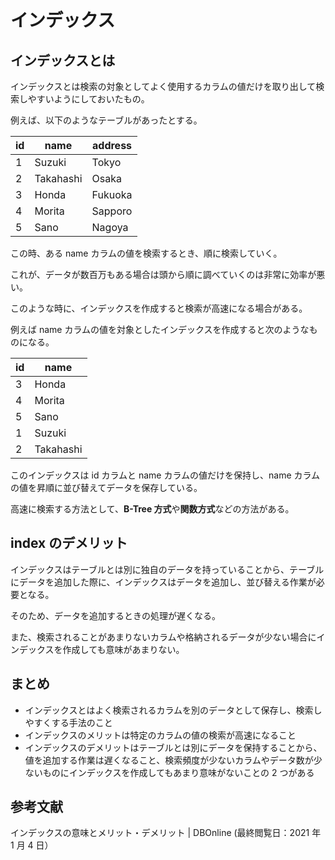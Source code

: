 # インデックス

## インデックスとは

インデックスとは検索の対象としてよく使用するカラムの値だけを取り出して検索しやすいようにしておいたもの。

例えば、以下のようなテーブルがあったとする。

| id  | name      | address |
| --- | --------- | ------- |
| 1   | Suzuki    | Tokyo   |
| 2   | Takahashi | Osaka   |
| 3   | Honda     | Fukuoka |
| 4   | Morita    | Sapporo |
| 5   | Sano      | Nagoya  |

この時、ある name カラムの値を検索するとき、順に検索していく。

これが、データが数百万もある場合は頭から順に調べていくのは非常に効率が悪い。

このような時に、インデックスを作成すると検索が高速になる場合がある。

例えば name カラムの値を対象としたインデックスを作成すると次のようなものになる。

| id  | name      |
| --- | --------- |
| 3   | Honda     |
| 4   | Morita    |
| 5   | Sano      |
| 1   | Suzuki    |
| 2   | Takahashi |

このインデックスは id カラムと name カラムの値だけを保持し、name カラムの値を昇順に並び替えてデータを保存している。

高速に検索する方法として、**B-Tree 方式**や**関数方式**などの方法がある。

## index のデメリット

インデックスはテーブルとは別に独自のデータを持っていることから、テーブルにデータを追加した際に、インデックスはデータを追加し、並び替える作業が必要となる。

そのため、データを追加するときの処理が遅くなる。

また、検索されることがあまりないカラムや格納されるデータが少ない場合にインデックスを作成しても意味があまりない。

## まとめ

- インデックスとはよく検索されるカラムを別のデータとして保存し、検索しやすくする手法のこと
- インデックスのメリットは特定のカラムの値の検索が高速になること
- インデックスのデメリットはテーブルとは別にデータを保持することから、値を追加する作業は遅くなること、検索頻度が少ないカラムやデータ数が少ないものにインデックスを作成してもあまり意味がないことの 2 つがある

## 参考文献

インデックスの意味とメリット・デメリット | DBOnline (最終閲覧日：2021 年 1 月 4 日）
